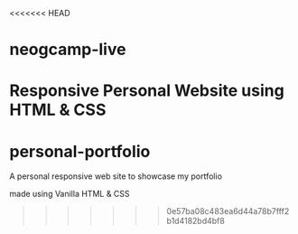 <<<<<<< HEAD
# neogcamp-live
Responsive Personal Website using HTML &amp; CSS
=======
# personal-portfolio
A personal responsive web site to showcase my portfolio 

made using Vanilla HTML &amp; CSS 
>>>>>>> 0e57ba08c483ea6d44a78b7fff2b1d4182bd4bf8
